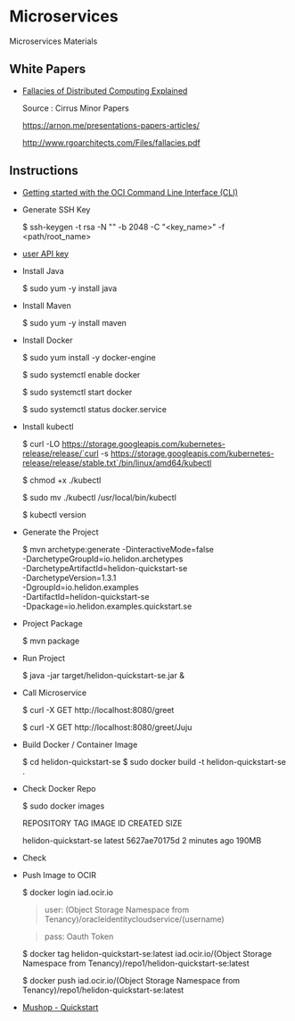 # Microservices

Microservices Materials

## White Papers

* [Fallacies of Distributed Computing Explained](./wp/wp-08fallacies-distributedcomputing.pdf)

   Source : Cirrus Minor Papers

   <https://arnon.me/presentations-papers-articles/>

   <http://www.rgoarchitects.com/Files/fallacies.pdf>


## Instructions

* [Getting started with the OCI Command Line Interface (CLI)](https://oracle.github.io/learning-library/oci-library/DevOps/OCI_CLI/OCI_CLI_HOL.html)

* Generate SSH Key 

   $ ssh-keygen -t rsa -N "" -b 2048 -C "<key_name>" -f <path/root_name>

* [user API key](https://docs.cloud.oracle.com/iaas/Content/API/Concepts/apisigningkey.htm#How)

* Install Java

   $ sudo yum -y install java

* Install Maven

   $ sudo yum -y install maven

* Install Docker

   $ sudo yum install -y docker-engine

   $ sudo systemctl enable docker

   $ sudo systemctl start docker

   $ sudo systemctl status docker.service

* Install kubectl

   $  curl -LO https://storage.googleapis.com/kubernetes-release/release/`curl -s https://storage.googleapis.com/kubernetes-release/release/stable.txt`/bin/linux/amd64/kubectl

   $ chmod +x ./kubectl

   $ sudo mv ./kubectl /usr/local/bin/kubectl

   $ kubectl version

* Generate the Project

   $ mvn archetype:generate -DinteractiveMode=false \
    -DarchetypeGroupId=io.helidon.archetypes \
    -DarchetypeArtifactId=helidon-quickstart-se \
    -DarchetypeVersion=1.3.1 \
    -DgroupId=io.helidon.examples \
    -DartifactId=helidon-quickstart-se \
    -Dpackage=io.helidon.examples.quickstart.se

* Project Package

   $ mvn package
   
* Run Project 

   $ java -jar target/helidon-quickstart-se.jar &
   
* Call Microservice

   $ curl -X GET http://localhost:8080/greet
   
   $ curl -X GET http://localhost:8080/greet/Juju
   
* Build Docker / Container Image

   $ cd helidon-quickstart-se
   $ sudo docker build -t helidon-quickstart-se .
   
* Check Docker Repo

   $ sudo docker images
   
   REPOSITORY              TAG                 IMAGE ID            CREATED             SIZE
   
   helidon-quickstart-se   latest              5627ae70175d        2 minutes ago       190MB
   
* Check 
   
* Push Image to OCIR

   $ docker login iad.ocir.io

   > user: (Object Storage Namespace from Tenancy)/oracleidentitycloudservice/(username)

   > pass: Oauth Token

   $ docker tag helidon-quickstart-se:latest iad.ocir.io/(Object Storage Namespace from Tenancy)/repo1/helidon-quickstart-se:latest

   $ docker push iad.ocir.io/(Object Storage Namespace from Tenancy)/repo1/helidon-quickstart-se:latest


* [Mushop - Quickstart](https://github.com/oracle-quickstart/oci-cloudnative)

